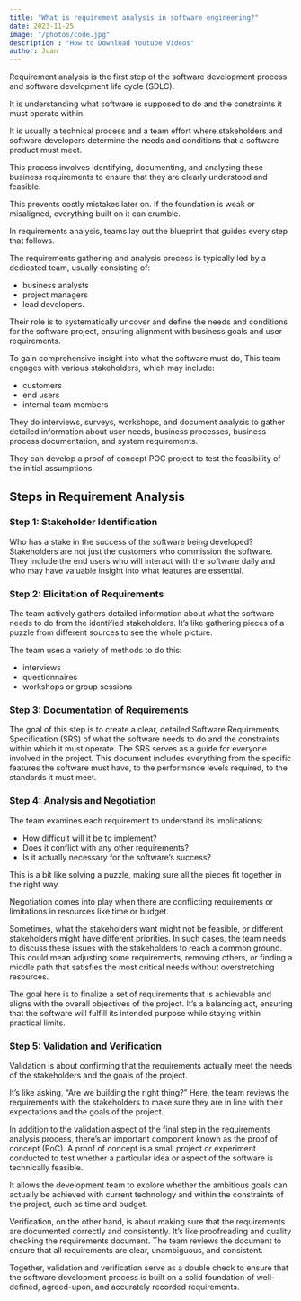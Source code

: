 ```yaml
---
title: "What is requirement analysis in software engineering?"
date: 2023-11-25
image: "/photos/code.jpg"
description : "How to Download Youtube Videos"
author: Juan
---
```





Requirement analysis is the first step of the software development process and software development life cycle (SDLC).

It is understanding what software is supposed to do and the constraints it must operate within.

It is usually a technical process and a team effort where stakeholders and software developers determine the needs and conditions that a software product must meet.

This process involves identifying, documenting, and analyzing these business requirements to ensure that they are clearly understood and feasible.

This prevents costly mistakes later on. If the foundation is weak or misaligned, everything built on it can crumble.

In requirements analysis, teams lay out the blueprint that guides every step that follows.

The requirements gathering and analysis process is typically led by a dedicated team, usually consisting of:
- business analysts
- project managers
- lead developers. 

Their role is to systematically uncover and define the needs and conditions for the software project, ensuring alignment with business goals and user requirements.

To gain comprehensive insight into what the software must do, This team engages with various stakeholders, which may include:
- customers
- end users
- internal team members

They do interviews, surveys, workshops, and document analysis to gather detailed information about user needs, business processes, business process documentation, and system requirements.

They can develop a proof of concept POC project to test the feasibility of the initial assumptions.

## Steps in Requirement Analysis

### Step 1: Stakeholder Identification

Who has a stake in the success of the software being developed? Stakeholders are not just the customers who commission the software. They include the end users who will interact with the software daily and who may have valuable insight into what features are essential.

### Step 2: Elicitation of Requirements

The team actively gathers detailed information about what the software needs to do from the identified stakeholders. It’s like gathering pieces of a puzzle from different sources to see the whole picture.

The team uses a variety of methods to do this:
- interviews
- questionnaires
- workshops or group sessions

### Step 3: Documentation of Requirements

The goal of this step is to create a clear, detailed Software Requirements Specification (SRS) of what the software needs to do and the constraints within which it must operate. The SRS serves as a guide for everyone involved in the project. This document includes everything from the specific features the software must have, to the performance levels required, to the standards it must meet.

### Step 4: Analysis and Negotiation

The team examines each requirement to understand its implications:
- How difficult will it be to implement?
- Does it conflict with any other requirements?
- Is it actually necessary for the software’s success?

This is a bit like solving a puzzle, making sure all the pieces fit together in the right way.

Negotiation comes into play when there are conflicting requirements or limitations in resources like time or budget.

Sometimes, what the stakeholders want might not be feasible, or different stakeholders might have different priorities. In such cases, the team needs to discuss these issues with the stakeholders to reach a common ground. This could mean adjusting some requirements, removing others, or finding a middle path that satisfies the most critical needs without overstretching resources.

The goal here is to finalize a set of requirements that is achievable and aligns with the overall objectives of the project. It’s a balancing act, ensuring that the software will fulfill its intended purpose while staying within practical limits.

### Step 5: Validation and Verification

Validation is about confirming that the requirements actually meet the needs of the stakeholders and the goals of the project.

It’s like asking, “Are we building the right thing?” Here, the team reviews the requirements with the stakeholders to make sure they are in line with their expectations and the goals of the project.

In addition to the validation aspect of the final step in the requirements analysis process, there’s an important component known as the proof of concept (PoC). A proof of concept is a small project or experiment conducted to test whether a particular idea or aspect of the software is technically feasible.

It allows the development team to explore whether the ambitious goals can actually be achieved with current technology and within the constraints of the project, such as time and budget.

Verification, on the other hand, is about making sure that the requirements are documented correctly and consistently. It’s like proofreading and quality checking the requirements document. The team reviews the document to ensure that all requirements are clear, unambiguous, and consistent.

Together, validation and verification serve as a double check to ensure that the software development process is built on a solid foundation of well-defined, agreed-upon, and accurately recorded requirements.

